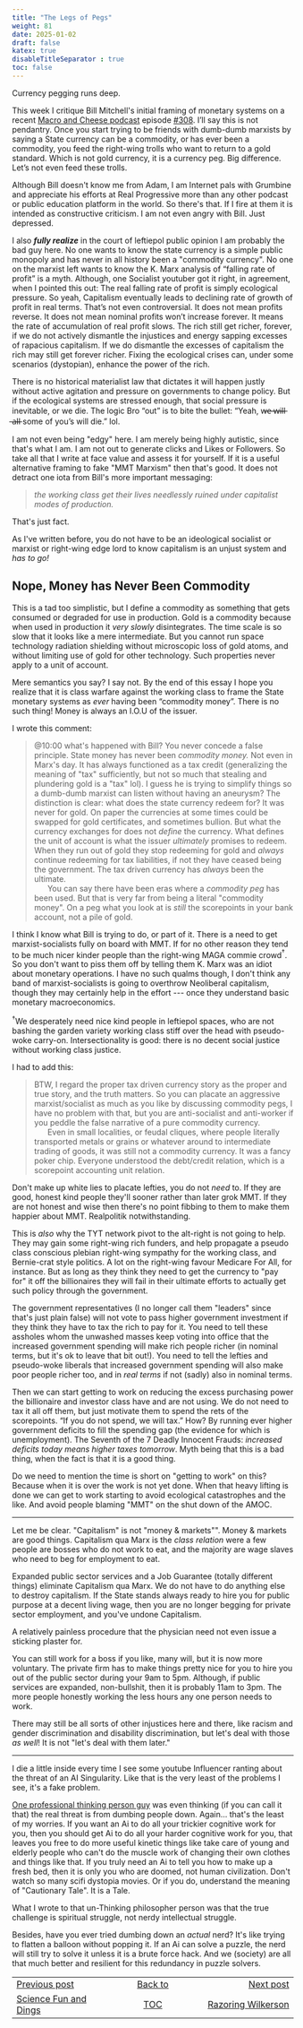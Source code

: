 ```yaml
---
title: "The Legs of Pegs"
weight: 81
date: 2025-01-02
draft: false
katex: true
disableTitleSeparator : true
toc: false
---
```


Currency pegging runs deep.

This week I critique Bill Mitchell's initial framing of monetary systems 
on a recent 
[Macro and Cheese podcast](https://www.youtube.com/watch?v=S5OLxWhtGgQ) 
episode [#308](https://www.youtube.com/watch?v=S5OLxWhtGgQ).
I’ll say this is not pendantry. Once you start trying to be friends with 
dumb-dumb marxists by saying a State currency can be a commodity, or has 
ever been a commodity, you feed the right-wing trolls who want to return to 
a gold standard. Which is not gold currency, it is a currency peg. Big 
difference. Let’s not even feed these trolls. 

Although Bill doesn't know me from Adam, I am Internet pals with Grumbine 
and appreciate his efforts at Real Progressive more than any other podcast 
or public education platform in the world. So there's that. If I fire at 
them it is intended as constructive criticism. I am not even angry with Bill. 
Just depressed.

I also **_fully realize_** in the court of leftiepol public opinion I am 
probably the bad guy here. No one wants to know the state currency is a 
simple public monopoly and has never in all history been a 
"commodity currency".  No one on the marxist left wants to know the K. Marx 
analysis of “falling rate of profit” is a myth.  Although, one Socialist 
youtuber got it right, in agreement, when I pointed this out: The real 
falling rate of profit is simply ecological pressure. So yeah, Capitalism 
eventually leads to declining rate of growth of profit in real terms. That’s 
not even controversial. It does not mean profits reverse. It does not mean 
nominal profits won’t increase forever. It means the rate of accumulation 
of real profit slows. The rich still get richer, forever, if we do not 
actively dismantle the injustices and energy sapping excesses of rapacious 
capitalism. If we do dismantle the excesses of capitalism the rich may 
still get forever richer. Fixing the ecological crises can, under some 
scenarios (dystopian), enhance the power of the rich.

There is no historical materialist law that dictates it will happen justly 
without active agitation and pressure on governments to change policy. But 
if the ecological systems are stressed enough, that social pressure is 
inevitable, or we die. The logic Bro “out” is to bite the bullet: “Yeah, 
w̶e̶ ̶w̶i̶l̶l̶ ̶a̶l̶l̶ some of you’s will die.” lol.

I am not even being "edgy" here. I am merely being highly autistic, since 
that's what I am. I am not out to generate clicks and Likes or Followers. 
So take all that I write at face value and assess it for yourself. If it is 
a useful alternative framing to fake "MMT Marxism" then that's good.
It does not detract one iota from Bill's more important messaging: 

> _the working class get their lives _needlessly_ ruined under capitalist 
modes of production._

That's just fact.

As I've written before, you do not have to be an ideological socialist or 
marxist or right-wing edge lord to know capitalism is an unjust system 
and _has to go!_

## Nope, Money has Never Been Commodity

This is a tad too simplistic, but I define a commodity as something that 
gets consumed or degraded for use in production.  Gold is a commodity 
because when used in production it _very slowly_  disintegrates. The time 
scale is so slow that it looks like a mere intermediate.  But you cannot 
run space technology radiation shielding without microscopic loss of gold 
atoms, and without limiting use of gold for other technology. Such 
properties never apply to a unit of account.

Mere semantics you say? I say not. By the end of this essay I hope you 
realize that it is class warfare against the working class to frame the 
State monetary systems as _ever_ having been “commodity money”. There is 
no such thing!  Money is always an I.O.U of the issuer.

I wrote this comment:

> @10:00 what's happened with Bill? You never concede a false principle. 
State money has never been _commodity money._ Not even in Marx's day. It has 
always functioned as a tax credit (generalizing the meaning of "tax" 
sufficiently, but not so much that stealing and plundering gold is a "tax" 
lol). I guess he is trying to simplify things so a dumb-dumb marxist can 
listen without having an aneurysm? The distinction is clear: what does the 
state currency redeem for? It was never for gold. On paper the currencies 
at some times could be swapped for gold certificates, and sometimes bullion. 
But what the currency exchanges for does not _define_ the currency. What 
defines the unit of account is what the issuer _ultimately_ promises to 
redeem.  When they run out of gold they stop redeeming for gold 
and _always_ continue redeeming for tax liabilities, if not they have 
ceased being the government. The tax driven currency has _always_ been 
the ultimate.  
&nbsp;&nbsp;&nbsp;&nbsp;&nbsp;&nbsp;You can say there have been eras where 
a *_commodity peg_* has been used. But that is very far from being a 
literal "commodity money". On a peg what you look at is _still_ the 
scorepoints in your bank account, not a pile of gold.

I think I know what Bill is trying to do, or part of it. There is a need 
to get marxist-socialists fully on board with MMT. If for no other reason 
they tend to be much nicer kinder people than the right-wing MAGA commie 
crowd${}^\dagger$. So you don't want to piss them off by telling 
them K. Marx was an 
idiot about monetary operations. I have no such qualms though, I don't 
think any band of marxist-socialists is going to overthrow Neoliberal 
capitalism, though they may certainly help in the effort --- once they 
understand basic monetary macroeconomics.

${}^\dagger$We desperately need nice kind people in leftiepol spaces, who 
are not bashing the garden variety working class stiff over the head with 
pseudo-woke carry-on. Intersectionality is good: there is no decent 
social justice without working class justice.

I had to add this:

> BTW, I regard the proper tax driven currency story as the proper and 
true story, and the truth matters. So you can placate an aggressive 
marxist/socialist as much as you like by discussing commodity pegs, I have 
no problem with that, but you are anti-socialist and anti-worker if you 
peddle the false narrative of a pure commodity currency.  
&nbsp;&nbsp;&nbsp;&nbsp;&nbsp;&nbsp;Even in small localities, or feudal 
cliques, where people literally transported metals or grains or whatever 
around to intermediate trading of goods, it was still not a commodity 
currency. It was a fancy poker chip. Everyone understood the debt/credit 
relation, which is a scorepoint accounting unit relation.

Don't make up white lies to placate lefties, you do not _need_ to. If they 
are good, honest kind people they'll sooner rather than later grok MMT.
If they are not honest and wise then there's no point fibbing to them to 
make them happier about MMT. Realpolitik notwithstanding.

This is _also_ why the TYT network pivot to the alt-right is not going 
to help. They may gain some right-wing rich funders, and help propagate 
a pseudo class conscious plebian right-wing sympathy for the working class, 
and Bernie-crat style politics. A lot on the right-wing favour 
Medicare For All, for instance. But as long as they think they need to get 
the currency to "pay for" it off the billionaires they will fail in their 
ultimate efforts to actually get such policy through the government.

The government representatives (I no longer call them "leaders" since 
that's just plain false) will not vote to pass higher government 
investment if they think they have to tax the rich to pay for it. You need 
to tell these assholes whom the unwashed masses keep voting into office that 
the increased government spending will make rich people richer (in nominal 
terms, but it's ok to leave that bit out!). You need to tell the lefties 
and pseudo-woke liberals that increased government spending will also make 
poor people richer too, and in _real terms_ if not (sadly) also in nominal 
terms.

Then we can start getting to work on reducing the excess purchasing power 
the billionaire and investor class have and are not using. We do not need 
to tax it all off them, but just motivate them to spend the rets of the 
scorepoints. “If you do not spend, we will tax.” How? By running ever 
higher government deficits to fill the spending gap (the evidence for 
which is unemployment). The Seventh of the 7 Deadly Innocent 
Frauds: _increased deficits today means higher taxes tomorrow_. Myth being 
that this is a bad thing, when the fact is that it is a good thing.

Do we need to mention the time is short on "getting to work" on this? 
Because when it is over the work is not yet done. When that heavy lifting is 
done we can get to work starting to avoid ecological catastrophes and 
the like. And avoid people blaming "MMT" on the shut down of the AMOC.

---

Let me be clear. "Capitalism" is not "money & markets"". Money & markets 
are good things. Capitalism qua Marx is the _class relation_ were a few 
people are bosses who do not work to eat, and the majority are wage slaves 
who need to beg for employment to eat.

Expanded public sector services and a Job Guarantee (totally different 
things) eliminate Capitalism qua Marx. We do not have to do anything else 
to destroy capitalism. If the State stands always ready to hire you for 
public purpose at a decent living wage, then you are no longer begging for 
private sector employment, and you've undone Capitalism.

A relatively painless procedure that the physician need not even issue a 
sticking plaster for.

You can still work for a boss if you like, many will, but it is now more
voluntary. The private firm has to make things pretty nice for you to hire 
you out of the public sector during your 9am to 5pm. Although, if public 
services are expanded, non-bullshit, then it is probably 11am to 3pm.
The more people honestly working the less hours any one person needs 
to work.

There may still be all sorts of other injustices here and there, like 
racism and gender discrimination and disability discrimination, but let's 
deal with those _as well_! It is not "let's deal with them later."


---

I die a little inside every time I see some youtube Influencer ranting 
about the threat of an AI Singularity. Like that is the very least of the 
problems I see, it's a fake problem.

[One professional thinking person guy](https://www.youtube.com/watch?v=oL0y3WCCvpU) was even thinking (if you can call it that) the real threat is 
from dumbing people down. Again... that's the least of my worries. If you 
want an Ai to do all your trickier cognitive work for you, then you should 
get Ai to do all your harder cognitive work for you, that leaves you free 
to do more useful kinetic things like take care of young and elderly people 
who can't do the muscle work of changing their own clothes and things like 
that. If you truly need an Ai to tell you how to make up a fresh bed, then 
it is only you who are doomed, not human civilization. Don't watch so many 
scifi dystopia movies.  Or if you do, understand the meaning 
of "Cautionary Tale". It is a Tale.

What I wrote to that un-Thinking philosopher person was that the true 
challenge is spiritual struggle, not nerdy intellectual struggle.

Besides, have you ever tried dumbing down an _actual_ nerd? It's like 
trying to flatten a balloon without popping it. If an Ai can solve a puzzle, 
the nerd will still try to solve it unless it is a brute force hack.
And we (society) are all that much better and resilient for this redundancy 
in puzzle solvers.


<table style="border-collapse: collapse; border=0;">
    <colgroup>
       <col span="1" style="width: 20%;">
       <col span="1" style="width: 20%;">
       <col span="1" style="width: 20%;">
    </colgroup>
<tr style="border: 1px solid color:#0f0f0f;">
<td style="border: 1px solid color:#0f0f0f;">
<a href="../79_science_fun_and_dings">Previous post</a></td>
<td style="border: 1px solid color:#0f0f0f; text-align:center;">
<a href="../">Back to</a></td>
<td style="border: 1px solid color:#0f0f0f; text-align:right;">
<a href="../81_razoring_wilkerson">Next post</a></td>
</tr>
<tr style="border: 1px solid color:#0f0f0f;">
<td style="border: 1px solid color:#0f0f0f;">
<a href="../79_science_fun_and_dings">Science Fun and Dings</a></td>
<td style="border: 1px solid color:#0f0f0f; text-align:center;">
<a href="../">TOC</a></td>
<td style="border: 1px solid color:#0f0f0f; text-align:right;">
<a href="../81_razoring_wilkerson">Razoring Wilkerson</a></td>
</tr>
</table>
